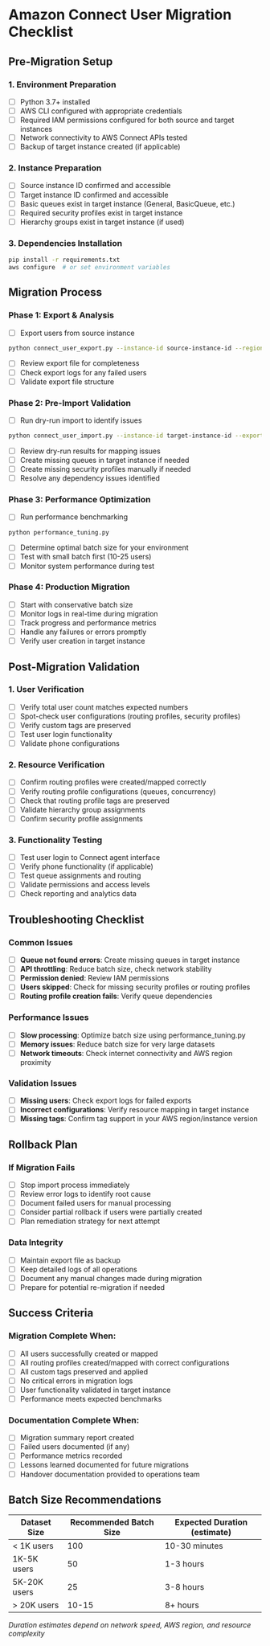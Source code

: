 # Amazon Connect User Migration Checklist

## Pre-Migration Setup

### 1. Environment Preparation
- [ ] Python 3.7+ installed
- [ ] AWS CLI configured with appropriate credentials
- [ ] Required IAM permissions configured for both source and target instances
- [ ] Network connectivity to AWS Connect APIs tested
- [ ] Backup of target instance created (if applicable)

### 2. Instance Preparation
- [ ] Source instance ID confirmed and accessible
- [ ] Target instance ID confirmed and accessible
- [ ] Basic queues exist in target instance (General, BasicQueue, etc.)
- [ ] Required security profiles exist in target instance
- [ ] Hierarchy groups exist in target instance (if used)

### 3. Dependencies Installation
```bash
pip install -r requirements.txt
aws configure  # or set environment variables
```

## Migration Process

### Phase 1: Export & Analysis
- [ ] Export users from source instance
```bash
python connect_user_export.py --instance-id source-instance-id --region us-east-1
```
- [ ] Review export file for completeness
- [ ] Check export logs for any failed users
- [ ] Validate export file structure

### Phase 2: Pre-Import Validation
- [ ] Run dry-run import to identify issues
```bash
python connect_user_import.py --instance-id target-instance-id --export-file users_export.json --dry-run
```
- [ ] Review dry-run results for mapping issues
- [ ] Create missing queues in target instance if needed
- [ ] Create missing security profiles manually if needed
- [ ] Resolve any dependency issues identified

### Phase 3: Performance Optimization
- [ ] Run performance benchmarking
```bash
python performance_tuning.py
```
- [ ] Determine optimal batch size for your environment
- [ ] Test with small batch first (10-25 users)
- [ ] Monitor system performance during test

### Phase 4: Production Migration
- [ ] Start with conservative batch size
- [ ] Monitor logs in real-time during migration
- [ ] Track progress and performance metrics
- [ ] Handle any failures or errors promptly
- [ ] Verify user creation in target instance

## Post-Migration Validation

### 1. User Verification
- [ ] Verify total user count matches expected numbers
- [ ] Spot-check user configurations (routing profiles, security profiles)
- [ ] Verify custom tags are preserved
- [ ] Test user login functionality
- [ ] Validate phone configurations

### 2. Resource Verification
- [ ] Confirm routing profiles were created/mapped correctly
- [ ] Verify routing profile configurations (queues, concurrency)
- [ ] Check that routing profile tags are preserved
- [ ] Validate hierarchy group assignments
- [ ] Confirm security profile assignments

### 3. Functionality Testing
- [ ] Test user login to Connect agent interface
- [ ] Verify phone functionality (if applicable)
- [ ] Test queue assignments and routing
- [ ] Validate permissions and access levels
- [ ] Check reporting and analytics data

## Troubleshooting Checklist

### Common Issues
- [ ] **Queue not found errors**: Create missing queues in target instance
- [ ] **API throttling**: Reduce batch size, check network stability
- [ ] **Permission denied**: Review IAM permissions
- [ ] **Users skipped**: Check for missing security profiles or routing profiles
- [ ] **Routing profile creation fails**: Verify queue dependencies

### Performance Issues
- [ ] **Slow processing**: Optimize batch size using performance_tuning.py
- [ ] **Memory issues**: Reduce batch size for very large datasets
- [ ] **Network timeouts**: Check internet connectivity and AWS region proximity

### Validation Issues
- [ ] **Missing users**: Check export logs for failed exports
- [ ] **Incorrect configurations**: Verify resource mapping in target instance
- [ ] **Missing tags**: Confirm tag support in your AWS region/instance version

## Rollback Plan

### If Migration Fails
- [ ] Stop import process immediately
- [ ] Review error logs to identify root cause
- [ ] Document failed users for manual processing
- [ ] Consider partial rollback if users were partially created
- [ ] Plan remediation strategy for next attempt

### Data Integrity
- [ ] Maintain export file as backup
- [ ] Keep detailed logs of all operations
- [ ] Document any manual changes made during migration
- [ ] Prepare for potential re-migration if needed

## Success Criteria

### Migration Complete When:
- [ ] All users successfully created or mapped
- [ ] All routing profiles created/mapped with correct configurations
- [ ] All custom tags preserved and applied
- [ ] No critical errors in migration logs
- [ ] User functionality validated in target instance
- [ ] Performance meets expected benchmarks

### Documentation Complete When:
- [ ] Migration summary report created
- [ ] Failed users documented (if any)
- [ ] Performance metrics recorded
- [ ] Lessons learned documented for future migrations
- [ ] Handover documentation provided to operations team

## Batch Size Recommendations

| Dataset Size | Recommended Batch Size | Expected Duration (estimate) |
|-------------|----------------------|----------------------------|
| < 1K users | 100 | 10-30 minutes |
| 1K-5K users | 50 | 1-3 hours |
| 5K-20K users | 25 | 3-8 hours |
| > 20K users | 10-15 | 8+ hours |

*Duration estimates depend on network speed, AWS region, and resource complexity*